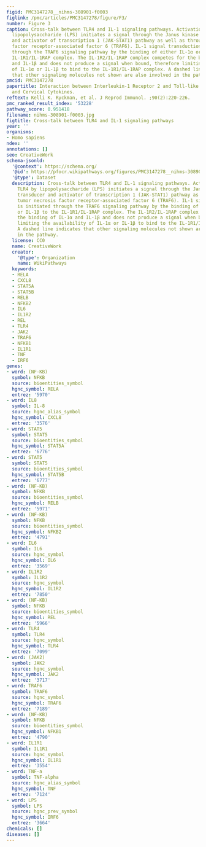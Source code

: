 ```yaml
---
figid: PMC3147278__nihms-308901-f0003
figlink: /pmc/articles/PMC3147278/figure/F3/
number: Figure 3
caption: Cross-talk between TLR4 and IL-1 signaling pathways. Activation of TLR4 by
  lipopolysaccharide (LPS) initiates a signal through the Janus kinase signal transducer
  and activator of transcription 1 (JAK-STAT1) pathway as well as through tumor necrosis
  factor receptor-associated factor 6 (TRAF6). IL-1 signal transduction is initiated
  through the TRAF6 signaling pathway by the binding of either IL-1α or IL-1β to the
  IL-1R1/IL-1RAP complex. The IL-1R2/IL-1RAP complex competes for the binding of IL-1α
  and IL-1β and does not produce a signal when bound, therefore limiting the availability
  of IL-1α or IL-1β to bind to the IL-1R1/IL-1RAP complex. A dashed line indicates
  that other signaling molecules not shown are also involved in the pathway.
pmcid: PMC3147278
papertitle: Interaction between Interleukin-1 Receptor 2 and Toll-like Receptor 4,
  and Cervical Cytokines.
reftext: Kelli K. Ryckman, et al. J Reprod Immunol. ;90(2):220-226.
pmc_ranked_result_index: '53228'
pathway_score: 0.951418
filename: nihms-308901-f0003.jpg
figtitle: Cross-talk between TLR4 and IL-1 signaling pathways
year: ''
organisms:
- Homo sapiens
ndex: ''
annotations: []
seo: CreativeWork
schema-jsonld:
  '@context': https://schema.org/
  '@id': https://pfocr.wikipathways.org/figures/PMC3147278__nihms-308901-f0003.html
  '@type': Dataset
  description: Cross-talk between TLR4 and IL-1 signaling pathways. Activation of
    TLR4 by lipopolysaccharide (LPS) initiates a signal through the Janus kinase signal
    transducer and activator of transcription 1 (JAK-STAT1) pathway as well as through
    tumor necrosis factor receptor-associated factor 6 (TRAF6). IL-1 signal transduction
    is initiated through the TRAF6 signaling pathway by the binding of either IL-1α
    or IL-1β to the IL-1R1/IL-1RAP complex. The IL-1R2/IL-1RAP complex competes for
    the binding of IL-1α and IL-1β and does not produce a signal when bound, therefore
    limiting the availability of IL-1α or IL-1β to bind to the IL-1R1/IL-1RAP complex.
    A dashed line indicates that other signaling molecules not shown are also involved
    in the pathway.
  license: CC0
  name: CreativeWork
  creator:
    '@type': Organization
    name: WikiPathways
  keywords:
  - RELA
  - CXCL8
  - STAT5A
  - STAT5B
  - RELB
  - NFKB2
  - IL6
  - IL1R2
  - REL
  - TLR4
  - JAK2
  - TRAF6
  - NFKB1
  - IL1R1
  - TNF
  - IRF6
genes:
- word: (NF-KB)
  symbol: NFKB
  source: bioentities_symbol
  hgnc_symbol: RELA
  entrez: '5970'
- word: İL8
  symbol: IL-8
  source: hgnc_alias_symbol
  hgnc_symbol: CXCL8
  entrez: '3576'
- word: STAT5
  symbol: STAT5
  source: bioentities_symbol
  hgnc_symbol: STAT5A
  entrez: '6776'
- word: STAT5
  symbol: STAT5
  source: bioentities_symbol
  hgnc_symbol: STAT5B
  entrez: '6777'
- word: (NF-KB)
  symbol: NFKB
  source: bioentities_symbol
  hgnc_symbol: RELB
  entrez: '5971'
- word: (NF-KB)
  symbol: NFKB
  source: bioentities_symbol
  hgnc_symbol: NFKB2
  entrez: '4791'
- word: IL6
  symbol: IL6
  source: hgnc_symbol
  hgnc_symbol: IL6
  entrez: '3569'
- word: IL1R2
  symbol: IL1R2
  source: hgnc_symbol
  hgnc_symbol: IL1R2
  entrez: '7850'
- word: (NF-KB)
  symbol: NFKB
  source: bioentities_symbol
  hgnc_symbol: REL
  entrez: '5966'
- word: TLR4
  symbol: TLR4
  source: hgnc_symbol
  hgnc_symbol: TLR4
  entrez: '7099'
- word: (JAK2)
  symbol: JAK2
  source: hgnc_symbol
  hgnc_symbol: JAK2
  entrez: '3717'
- word: TRAF6
  symbol: TRAF6
  source: hgnc_symbol
  hgnc_symbol: TRAF6
  entrez: '7189'
- word: (NF-KB)
  symbol: NFKB
  source: bioentities_symbol
  hgnc_symbol: NFKB1
  entrez: '4790'
- word: IL1R1
  symbol: IL1R1
  source: hgnc_symbol
  hgnc_symbol: IL1R1
  entrez: '3554'
- word: TNF-a
  symbol: TNF-alpha
  source: hgnc_alias_symbol
  hgnc_symbol: TNF
  entrez: '7124'
- word: LPS
  symbol: LPS
  source: hgnc_prev_symbol
  hgnc_symbol: IRF6
  entrez: '3664'
chemicals: []
diseases: []
---
```

